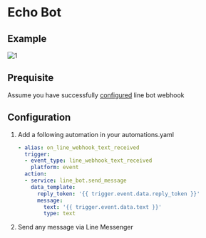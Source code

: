 # Echo Bot
## Example

![1](https://user-images.githubusercontent.com/2917984/69898413-ac9cbb00-139c-11ea-9bc6-13ea64ae36e7.png)

## Prequisite
Assume you have successfully [configured](https://github.com/jekalmin/HASS-line-bot#installation) line bot webhook
## Configuration
1.  Add a following automation in your automations.yaml

    ```yaml
    - alias: on_line_webhook_text_received
      trigger:
      - event_type: line_webhook_text_received
        platform: event
      action:
      - service: line_bot.send_message
        data_template:
          reply_token: '{{ trigger.event.data.reply_token }}'
          message:
            text: '{{ trigger.event.data.text }}'
            type: text
    ```
2. Send any message via Line Messenger